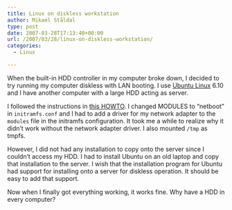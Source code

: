 ```yaml
---
title: Linux on diskless workstation
author: Mikael Ståldal
type: post
date: 2007-03-28T17:13:40+00:00
url: /2007/03/28/linux-on-diskless-workstation/
categories:
  - Linux

---
```

When the built-in HDD controller in my computer broke down, I decided to try running my computer diskless with LAN booting. I use [Ubuntu Linux][1] 6.10 and I have another computer with a large HDD acting as server.

I followed the instructions in [this HOWTO][2]. I changed MODULES to &#8220;netboot&#8221; in `initramfs.conf` and I had to add a driver for my network adapter to the `modules` file in the initramfs configuration. It took me a while to realize why it didn&#8217;t work without the network adapter driver. I also mounted `/tmp` as tmpfs.

However, I did not had any installation to copy onto the server since I couldn&#8217;t access my HDD. I had to install Ubuntu on an old laptop and copy that installation to the server. I wish that the installation program for Ubuntu had support for installing onto a server for diskless operation. It should be easy to add that support.

Now when I finally got everything working, it works fine. Why have a HDD in every computer?

 [1]: http://www.ubuntu.com/
 [2]: https://help.ubuntu.com/community/DisklessUbuntuHowto